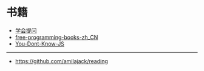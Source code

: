 书籍
========

- [学会提问](https://book.douban.com/subject/27081224/)
- [free-programming-books-zh_CN](https://github.com/justjavac/free-programming-books-zh_CN)
- [You-Dont-Know-JS](https://github.com/getify/You-Dont-Know-JS)

---

- https://github.com/amilajack/reading

